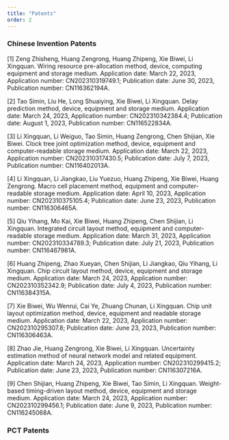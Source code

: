 ```yaml
---
title: "Patents"
order: 2
---
```

### **Chinese Invention Patents**

[1] Zeng Zhisheng, Huang Zengrong, Huang Zhipeng, Xie Biwei, Li Xingquan. Wiring resource pre-allocation method, device, computing equipment and storage medium. Application date: March 22, 2023, Application number: CN202310319749.1; Publication date: June 30, 2023, Publication number: CN116362194A.

[2] Tao Simin, Liu He, Long Shuaiying, Xie Biwei, Li Xingquan. Delay prediction method, device, equipment and storage medium. Application date: March 24, 2023, Application number: CN202310342384.4; Publication date: August 1, 2023, Publication number: CN116522834A.

[3] Li Xingquan, Li Weiguo, Tao Simin, Huang Zengrong, Chen Shijian, Xie Biwei. Clock tree joint optimization method, device, equipment and computer-readable storage medium. Application date: March 22, 2023, Application number: CN202310317430.5; Publication date: July 7, 2023, Publication number: CN116402013A.

[4] Li Xingquan, Li Jiangkao, Liu Yuezuo, Huang Zhipeng, Xie Biwei, Huang Zengrong. Macro cell placement method, equipment and computer-readable storage medium. Application date: April 10, 2023, Application number: CN202310375105.4; Publication date: June 23, 2023, Publication number: CN116306465A.

[5] Qiu Yihang, Mo Kai, Xie Biwei, Huang Zhipeng, Chen Shijian, Li Xingquan. Integrated circuit layout method, equipment and computer-readable storage medium. Application date: March 31, 2023, Application number: CN202310334789.3; Publication date: July 21, 2023, Publication number: CN116467981A.

[6] Huang Zhipeng, Zhao Xueyan, Chen Shijian, Li Jiangkao, Qiu Yihang, Li Xingquan. Chip circuit layout method, device, equipment and storage medium. Application date: March 24, 2023, Application number: CN202310352342.9; Publication date: July 4, 2023, Publication number: CN116384315A.

[7] Xie Biwei, Wu Wenrui, Cai Ye, Zhuang Chunan, Li Xingquan. Chip unit layout optimization method, device, equipment and readable storage medium. Application date: March 22, 2023, Application number: CN202310295307.8; Publication date: June 23, 2023, Publication number: CN116306463A.

[8] Zhao Jie, Huang Zengrong, Xie Biwei, Li Xingquan. Uncertainty estimation method of neural network model and related equipment. Application date: March 24, 2023, Application number: CN202310299415.2; Publication date: June 23, 2023, Publication number: CN116307216A.

[9] Chen Shijian, Huang Zhipeng, Xie Biwei, Tao Simin, Li Xingquan. Weight-based timing-driven layout method, device, equipment and storage medium. Application date: March 24, 2023, Application number: CN202310299456.1; Publication date: June 9, 2023, Publication number: CN116245068A.

### **PCT Patents** 